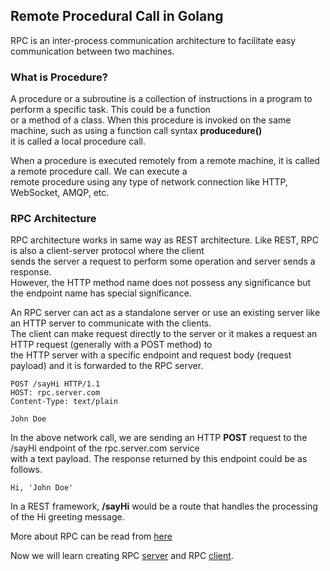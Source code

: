 ## Remote Procedural Call in Golang

RPC is an inter-process communication architecture to facilitate easy communication between two machines. <br>

### What is Procedure?
A procedure or a subroutine is a collection of instructions in a program to perform a specific task. This could be a function<br>
or a method of a class. When this procedure is invoked on the same machine, such as using a function call syntax <b>producedure()</b><br>
it is called a local procedure call. <br>

When a procedure is executed remotely from a remote machine, it is called a remote procedure call. We can execute a <br>
remote procedure using any type of network connection like HTTP, WebSocket, AMQP, etc. <br>

### RPC Architecture
RPC architecture works in same way as REST architecture. Like REST, RPC is also a client-server protocol where the client<br> sends the server a request to perform some operation and server sends a response.<br>
However, the HTTP method name does not possess any significance but the endpoint name has special significance. <br>

An RPC server can act as a standalone server or use an existing server like an HTTP server to communicate with the clients. <br> The client can make request directly to the server or it makes a request an HTTP request (generally with a POST method) to <br> the HTTP server with a specific endpoint and request body (request payload) and it is forwarded to the RPC server. <br>

	POST /sayHi HTTP/1.1
    HOST: rpc.server.com
    Content-Type: text/plain
    
    John Doe

In the above network call, we are sending an HTTP <b>POST</b> request to the /sayHi endpoint of the rpc.server.com service <br>
with a text payload. The response returned by this endpoint could be as follows.


	Hi, 'John Doe'

In a REST framework, <b>/sayHi</b> would be a route that handles the processing of the Hi greeting message. <br>

More about RPC can be read from [here](https://golang.org/pkg/net/rpc/)

Now we will learn creating RPC [server](https://github.com/aaditya29/Microservices-With-Go/tree/master/Part_10/Creating%20An%20RPC%20Server) and RPC [client](https://github.com/aaditya29/Microservices-With-Go/tree/master/Part_10/Creating%20An%20RPC%20Client).

